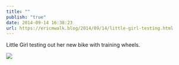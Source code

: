 ```yaml
---
title: ""
publish: "true"
date: 2014-09-14 16:38:23
url: https://ericmwalk.blog/2014/09/14/little-girl-testing.html
---
```


Little Girl testing out her new bike with training wheels.

![](https://ericmwalk.blog/uploads/2022/a26bb48121.jpg)